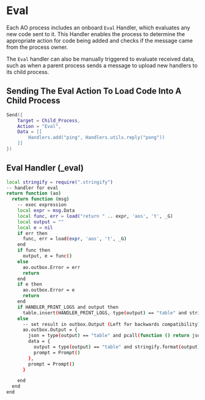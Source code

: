 # Eval 

Each AO process includes an onboard `Eval` Handler, which evaluates any new code sent to it. This Handler enables the process to determine the appropriate action for code being added and checks if the message came from the process owner.

The `Eval` handler can also be manually triggered to evaluate received data, such as when a parent process sends a message to upload new handlers to its child process.

## Sending The Eval Action To Load Code Into A Child Process
```lua
Send({
    Target = Child_Process,
    Action = "Eval",
    Data = [[
        Handlers.add("ping", Handlers.utils.reply("pong"))
    ]]
})
```

## Eval Handler (_eval)
```sh
local stringify = require(".stringify")
-- handler for eval
return function (ao)
  return function (msg)
    -- exec expression
    local expr = msg.Data
    local func, err = load("return " .. expr, 'aos', 't', _G)
    local output = ""
    local e = nil
    if err then
      func, err = load(expr, 'aos', 't', _G)
    end
    if func then
      output, e = func()
    else
      ao.outbox.Error = err
      return
    end
    if e then 
      ao.outbox.Error = e
      return 
    end
    if HANDLER_PRINT_LOGS and output then
      table.insert(HANDLER_PRINT_LOGS, type(output) == "table" and stringify.format(output) or tostring(output))
    else 
      -- set result in outbox.Output (Left for backwards compatibility)
      ao.outbox.Output = {  
        json = type(output) == "table" and pcall(function () return json.encode(output) end) and output or "undefined",
        data = {
          output = type(output) == "table" and stringify.format(output) or output,
          prompt = Prompt()
        }, 
        prompt = Prompt() 
      }

    end
  end 
end
```
